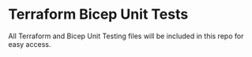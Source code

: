# Terraform Bicep Unit Tests

All Terraform and Bicep Unit Testing files will be included in this repo for easy access.
